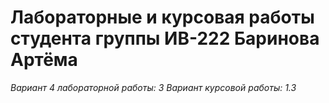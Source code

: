 # Лабораторные и курсовая работы студента группы ИВ-222 Баринова Артёма
*Вариант 4 лабораторной работы: 3*
*Вариант курсовой работы: 1.3*
